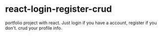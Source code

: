 # react-login-register-crud
portfolio project with react. Just login if you have a account, register if you don't. crud your profile info.
